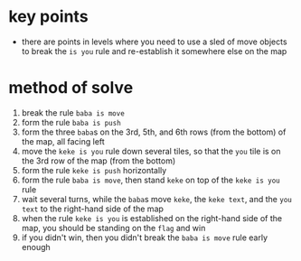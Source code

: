 # key points
* there are points in levels where you need to use a sled of move objects to break the `is you` rule and re-establish it somewhere else on the map
# method of solve
1) break the rule `baba is move`
2) form the rule `baba is push`
3) form the three `baba`s on the 3rd, 5th, and 6th rows (from the bottom) of the map, all facing left
4) move the `keke is you` rule down several tiles, so that the `you` tile is on the 3rd row of the map (from the bottom)
5) form the rule `keke is push` horizontally
6) form the rule `baba is move`, then stand `keke` on top of the `keke is you` rule
7) wait several turns, while the `baba`s move `keke`, the `keke text`, and the `you text` to the right-hand side of the map
8) when the rule `keke is you` is established on the right-hand side of the map, you should be standing on the `flag` and win
9) if you didn't win, then you didn't break the `baba is move` rule early enough
